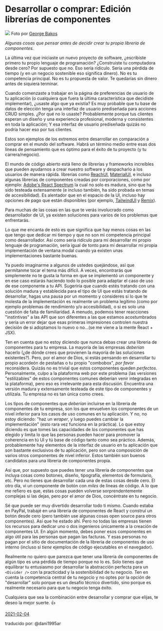 Desarrollar o comprar: Edición librerías de componentes
=========================================

[](https://kentcdodds.com/static/7ada1615181833135eadad3efd73ff3e/3e561/banner.jpg)
![](https://kentcdodds.com/static/7ada1615181833135eadad3efd73ff3e/d6099/banner.webp)
Foto por [George Bakos](https://unsplash.com/photos/VDAzcZyjun8)

*Algunas cosas que pensar antes de decidir crear tu propia librería de componentes.*

La última vez que iniciaste un nuevo proyecto de software, ¿escribiste primero tu propio lenguaje de programación? ¿Construiste tu computadora desde cero? Por supuesto que no. Eso sería ridículo. Sería una pérdida de tiempo (y en un negocio sostenible eso significa dinero). No es tu competencia principal. No es tu propuesta de valor. Te quedarías sin dinero antes de siquiera terminar.

Cuando comenzaste a trabajar en la página de preferencias de usuario de tu aplicación (o cualquiera que fuera la última característica que decidiste implementar), ¿usaste algo que ya existía? Es muy probable que tu base de datos de elección tenga una interfaz de usuario prediseñada para acciones CRUD simples. ¿Por qué no lo usaste? Probablemente porque tus clientes esperan un diseño y una experiencia profesional, moderna y consistentes en toda la aplicación; Y esa interfaz de usuario prediseñada quizás no podría hacer eso por tus clientes.


Estos son ejemplos de los extremos entre desarrollar en comparación a comprar en el mundo del software. Habrá un término medio entre esas dos líneas de pensamiento que es óptimo para el éxito de tu proyecto (y tu carrera/negocio).

El mundo de código abierto está lleno de librerías y frameworks increíbles que pueden ayudarnos a crear nuestro software y despacharlo a los usuarios de manera rápida. librerías como [ReachUI](https://reach.tech/), [MaterialUI](https://material-ui.com/),
e incluso algunas librerías de componentes creadas por corporaciones, como por ejemplo: [Adobe's React Spectrum](https://react-spectrum.adobe.com/) la cual no solo es madura, sino que ha sido testeada extensamente (e incluso también, ha sido probada en temas de accesibilidad). Es alentador que en el espacio de la UI, incluso hay opciones de pago que están disponibles (por ejemplo, [TailwindUI](https://tailwindui.com/) y [Remix](https://remix.run/)). 


Para muchas de las cosas en las que te verás involucrado como desarrollador de UI, ya existen soluciones para varios de los problemas que enfrentarás.

Lo que me encanta de esto es que significa que hay menos cosas en las que tengo que dedicar mi tiempo y que no son mi competencia principal como desarrollador. Así como sería ridículo para mí desarrollar mi propio lenguaje de programación, sería igual de tonto para mí desarrollar mi propia implementación de ventana modal cuando ya existen unas implementaciones bastante buenas.

Ya puedo imaginarme a algunos de ustedes quejándose, así que permítanme tocar el tema más difícil. A veces, encontrarás que simplemente no te gusta la forma en que se implementó un componente y en ese caso estarás haciendo todo lo posible para adaptar el caso de uso de ese componente a tu API. Sugeriría que cuando estés tratando con una solución madura y establecida para el tipo de UI que estás tratando de desarrollar, hagas una pausa por un momento y consideres si lo que te molesta de la implementación es realmente un problema legítimo (como por ejemplo problemas de rendimiento y/o accesibilidad), o si es solo una cuestión de falta de familiaridad. A menudo, podemos tener reacciones "instintivas" a las API que son diferentes a las que estamos acostumbrados y sería un error dejar que esas primeras impresiones controlen nuestra decisión de si adoptamos lo nuevo o no...(se me viene a la mente React + JSX).

Ten en cuenta que no estoy diciendo que nunca debas crear una libreria de componentes para tu empresa. La mayoría de las empresas *deberían* hacerlo (¿de dónde crees que provienen la mayoría de las soluciones existentes?). Pero, por el amor de Dios, si estás pensando en desarrollar tu propio acordeón de pestañas o tu propio "combobox", *por favor* reconsidera. Quizás no es trivial que estos componentes queden *perfectos*. Personalmente, culpo a la plataforma web por este problema (las versiones "estilizables" de estos componentes comunes deberían venir integradas en la plataforma), pero eso es irrelevante para esta discusión. Encuentra una versión madura y extensamente testeada de este tipo de componentes y utilízala. Tu empresa no es tan única como crees.

Los tipos de componentes que *deberían* incluirse en la libreria de componentes de tu empresa, son los que envuelven los componentes de un nivel inferior para los casos de uso comunes en tu aplicación. Y no, no estoy diciendo: "haz un *wraper*, y luego puedes cambiar la implementación" (esto rara vez funciona en la práctica). Lo que estoy diciendo es que tomes las capacidades de los componentes que has elegido y limita lo que las personas pueden hacer para promover la coherencia en tú UI y tú base de código tanto como sea práctico. Además, probablemente hay elementos de la interfaz de usuario en tu aplicación que son bastante exclusivos de tu aplicación, pero son una composición de varios otros componentes de nivel inferior. Estos también son buenos candidatos para una libreria de componentes propia.


Así que, por supuesto que puedes tener una libreria de componentes que incluya cosas como botones, diseño, tipografía, elementos de formulario, etc. Pero no tienes que desarrollar cada una de estas cosas desde cero. El otro día, vi un componente de botón con *miles* de líneas de código. A lo que me refiero es que, estas cosas pueden volverse sorprendentemente complejas si las dejas, pero por el amor de Dios, concéntrate en tu negocio.

Sé que puede ser muy divertido desarrollar todo ti mismo. Cuando estaba en PayPal, trabajé en una libreria de componentes de React y construí un botón desde cero (pero también use algunas cosas open source para otros componentes). Así que he estado ahí. Pero no todas las empresas tienen los recursos para dedicar uno o dos ingenieros únicamente a la creación de componentes UI. En algún momento, debes poner esos componentes en algo útil para las personas que pagan las facturas. Y esas personas no pagan por el sitio de documentación de la libreria de componentes de uso interno (incluso si *tiene* ejemplos de código ejecutables en el navegador).

Realmente no quiero que parezca que tener una libreria de componentes de algún tipo es una pérdida de tiempo porque no lo es. Solo tienes que equilibrar tu entusiasmo por desarrollar la abstracción perfecta para un `<Divider />` con la practicidad y la sostenibilidad de tu negocio. Ten en cuenta la competencia central de tu negocio y no optes por la opción de "desarrollar" solo porque es un desafío técnico divertido, sino porque es realmente necesario para que tu negocio tenga éxito.

Cualquiera que sea la combinación entre desarrollar y comprar que elijas, te deseo la mejor suerte. 👍

[2021-02-04](https://github.com/kentcdodds/kentcdodds.com/commits/main/content/blog/build-vs-buy-component-libraries-edition/index.mdx)

traducido por: @dani1995ar